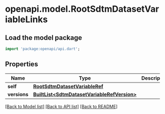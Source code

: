 # openapi.model.RootSdtmDatasetVariableLinks

## Load the model package
```dart
import 'package:openapi/api.dart';
```

## Properties
Name | Type | Description | Notes
------------ | ------------- | ------------- | -------------
**self** | [**RootSdtmDatasetVariableRef**](RootSdtmDatasetVariableRef.md) |  | [optional] 
**versions** | [**BuiltList&lt;SdtmDatasetVariableRefVersion&gt;**](SdtmDatasetVariableRefVersion.md) |  | [optional] 

[[Back to Model list]](../README.md#documentation-for-models) [[Back to API list]](../README.md#documentation-for-api-endpoints) [[Back to README]](../README.md)


